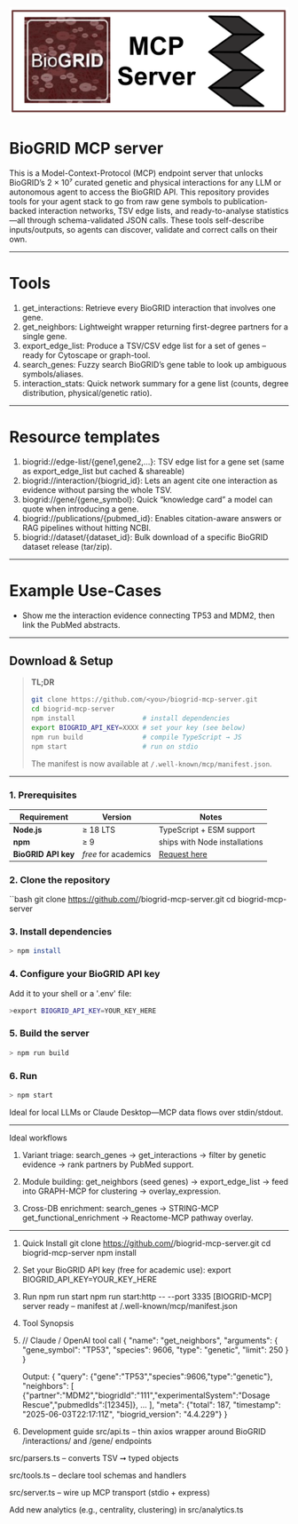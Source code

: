 <img src="logo/combined-logo.png" width="1000" />

# BioGRID MCP server

This is a Model-Context-Protocol (MCP) endpoint server that unlocks BioGRID’s 2 × 10⁷ curated genetic and physical interactions for any LLM or autonomous agent to access the BioGRID API. This repository provides tools for your agent stack to go from raw gene symbols to publication-backed interaction networks, TSV edge lists, and ready-to-analyse statistics—all through schema-validated JSON calls. These tools self-describe inputs/outputs, so agents can discover, validate and correct calls on their own.

------------------------------------------------------------
# Tools 
1. get_interactions: Retrieve every BioGRID interaction that involves one gene.
2. get_neighbors: Lightweight wrapper returning first-degree partners for a single gene.
3. export_edge_list: Produce a TSV/CSV edge list for a set of genes – ready for Cytoscape or graph-tool.
4. search_genes: Fuzzy search BioGRID’s gene table to look up ambiguous symbols/aliases.
5. interaction_stats: Quick network summary for a gene list (counts, degree distribution, physical/genetic ratio).
-------------------------------------------------------------
# Resource templates 
1. biogrid://edge-list/{gene1,gene2,…}: TSV edge list for a gene set (same as export_edge_list but cached & shareable)
2. biogrid://interaction/{biogrid_id}: Lets an agent cite one interaction as evidence without parsing the whole TSV.
3. biogrid://gene/{gene_symbol}: Quick “knowledge card” a model can quote when introducing a gene.
4. biogrid://publications/{pubmed_id}: Enables citation-aware answers or RAG pipelines without hitting NCBI.
5. biogrid://dataset/{dataset_id}: Bulk download of a specific BioGRID dataset release (tar/zip).
-------------------------------------------------------------
# Example Use-Cases 
- Show me the interaction evidence connecting TP53 and MDM2, then link the PubMed abstracts.


------------------------------------------------------------
## Download & Setup

> **TL;DR**  
> ```bash
> git clone https://github.com/<you>/biogrid-mcp-server.git  
> cd biogrid-mcp-server  
> npm install                 # install dependencies  
> export BIOGRID_API_KEY=XXXX # set your key (see below)  
> npm run build               # compile TypeScript → JS  
> npm start                   # run on stdio  
> ```
> The manifest is now available at `/.well-known/mcp/manifest.json`.

---

### 1. Prerequisites
| Requirement | Version | Notes |
|-------------|---------|-------|
| **Node.js** | ≥ 18 LTS | TypeScript + ESM support |
| **npm**     | ≥ 9     | ships with Node installations |
| **BioGRID API key** | *free* for academics | [Request here](https://wiki.thebiogrid.org/en/Help:Webservice) |

### 2. Clone the repository
``bash
git clone https://github.com/<you>/biogrid-mcp-server.git
cd biogrid-mcp-server

### 3. Install dependencies
```bash
> npm install
```
### 4. Configure your BioGRID API key
Add it to your shell or a '.env' file:
```bash
>export BIOGRID_API_KEY=YOUR_KEY_HERE 
```
### 5. Build the server
```bash
> npm run build  
```
### 6. Run 
```bash
> npm start
```
Ideal for local LLMs or Claude Desktop—MCP data flows over stdin/stdout. 

-------------------------------------------------------------
Ideal workflows
1. Variant triage:
search_genes → get_interactions → filter by genetic evidence → rank partners by PubMed support.

2. Module building:
get_neighbors (seed genes) → export_edge_list → feed into GRAPH-MCP for clustering → overlay_expression.

3. Cross-DB enrichment:
search_genes → STRING-MCP get_functional_enrichment → Reactome-MCP pathway overlay.
-------------------


1. Quick Install
   git clone https://github.com/<you>/biogrid-mcp-server.git
   cd biogrid-mcp-server
   npm install

2. Set your BioGRID API key (free for academic use):
   export BIOGRID_API_KEY=YOUR_KEY_HERE

3. Run
   npm run start
   npm run start:http -- --port 3335
   [BIOGRID-MCP] server ready – manifest at /.well-known/mcp/manifest.json

4. Tool Synopsis

5. // Claude / OpenAI tool call
   {
   \"name\": \"get_neighbors\",
   \"arguments\": {
   \"gene_symbol\": \"TP53\",
   \"species\": 9606,
   \"type\": \"genetic\",
   \"limit\": 250
   }
   }

   Output:
   {
   \"query\": {\"gene\":\"TP53\",\"species\":9606,\"type\":\"genetic\"},
   \"neighbors\": [
   {\"partner\":\"MDM2\",\"biogridId\":\"111\",\"experimentalSystem\":\"Dosage Rescue\",\"pubmedIds\":[12345]},
   ...
   ],
   \"meta\": {\"total\": 187, \"timestamp\": \"2025-06-03T22:17:11Z\", \"biogrid_version\": \"4.4.229\"}
   }

6. Development guide
   src/api.ts – thin axios wrapper around BioGRID /interactions/ and /gene/ endpoints

src/parsers.ts – converts TSV ➞ typed objects

src/tools.ts – declare tool schemas and handlers

src/server.ts – wire up MCP transport (stdio + express)

Add new analytics (e.g., centrality, clustering) in src/analytics.ts
